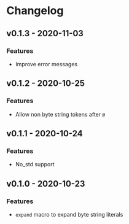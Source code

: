# Changelog


## v0.1.3 - 2020-11-03

### Features
- Improve error messages


## v0.1.2 - 2020-10-25

### Features
- Allow non byte string tokens after `@`


## v0.1.1 - 2020-10-24

### Features
- No_std support


## v0.1.0 - 2020-10-23

### Features
- `expand` macro to expand byte string literals
